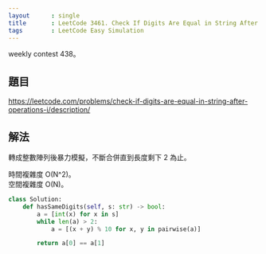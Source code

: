 ```yaml
---
layout      : single
title       : LeetCode 3461. Check If Digits Are Equal in String After Operations I
tags        : LeetCode Easy Simulation
---
```

weekly contest 438。

## 題目

<https://leetcode.com/problems/check-if-digits-are-equal-in-string-after-operations-i/description/>

## 解法

轉成整數陣列後暴力模擬，不斷合併直到長度剩下 2 為止。  

時間複雜度 O(N^2)。  
空間複雜度 O(N)。  

```python
class Solution:
    def hasSameDigits(self, s: str) -> bool:
        a = [int(x) for x in s]
        while len(a) > 2:
            a = [(x + y) % 10 for x, y in pairwise(a)]

        return a[0] == a[1]
```

